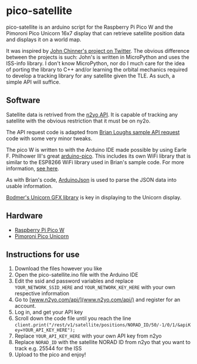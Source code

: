 # pico-satellite

pico-satellite is an arduino script for the Raspberry Pi Pico W and the Pimoroni Pico Unicorn 16x7 display that can retrieve satellite position data and displays it on a world map. 

It was inspired by [John Chinner's project on Twitter](https://twitter.com/JohnChinner/status/1554912401253883904). 
The obvious difference between the projects is such: John's is written in MicroPython and uses the ISS-info library. 
I don't know MicroPython, nor do I much care for the idea of porting the library to C++ and/or learning the orbital mechanics required to develop a tracking library for any satellite given the TLE. 
As such, a simple API will suffice.

## Software

Satellite data is retrived from the [n2yo API](https://www.n2yo.com/api/). It is capable of tracking any satellite with the obvious restriction that it must be on ny2o.

The API request code is adapted from [Brian Loughs sample API request](https://github.com/witnessmenow/arduino-sample-api-request) code with some very minor tweaks.

The pico W is written to with the Arduino IDE made possible by using Earle F. Philhower III's great [arduino-pico](https://github.com/earlephilhower/arduino-pico). 
This includes its own WiFi library that is similar to the ESP8266 WiFi library used in Brian's sample code. For more information, [see here](https://arduino-pico.readthedocs.io/en/latest/wifi.html).

As with Brian's code, [ArduinoJson](https://arduinojson.org/) is used to parse the JSON data into usable information.

[Bodmer's Unicorn GFX library](https://github.com/Bodmer/Pico_Unicorn_GFX) is key in displaying to the Unicorn display.

## Hardware
- [Raspberry Pi Pico W](https://shop.pimoroni.com/products/raspberry-pi-pico-w)
- [Pimoroni Pico Unicorn](https://shop.pimoroni.com/products/pico-unicorn-pack)

## Instructions for use

1. Download the files however you like
2. Open the pico-satellite.ino file with the Arduino IDE
3. Edit the ssid and password variables and replace `YOUR_NETWORK_SSID_HERE` and `YOUR_NETWORK_KEY_HERE` with your own respective information
4. Go to [www.n2yo.com/api/](www.n2yo.com/api/) and register for an account. 
5. Log in, and get your API key
6. Scroll down the code file until you reach the line `client.print("/rest/v1/satellite/positions/NORAD_ID/50/-1/0/1/&apiKey=YOUR_API_KEY_HERE");`
7. Replace `YOUR_API_KEY_HERE` with your own API key from n2yo
8. Replace `NORAD_ID` with the satellite NORAD ID from n2yo that you want to track e.g. 25544 for the ISS
9. Upload to the pico and enjoy!
